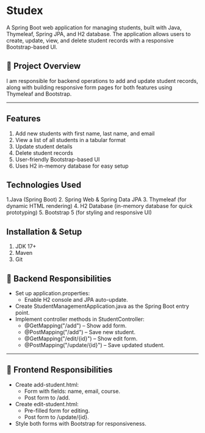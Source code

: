 # Studex
A Spring Boot web application for managing students, built with Java, Thymeleaf, Spring JPA, and H2 database. The application allows users to create, update, view, and delete student records with a responsive Bootstrap-based UI.

## 📌 Project Overview
I am responsible for backend operations to add and update student records, along with building responsive form pages for both features using Thymeleaf and Bootstrap.

---
 ## Features
1. Add new students with first name, last name, and email
2. View a list of all students in a tabular format
3. Update student details
4. Delete student records
5. User-friendly Bootstrap-based UI
6. Uses H2 in-memory database for easy setup
   
## Technologies Used
1.Java (Spring Boot)
2. Spring Web & Spring Data JPA
3. Thymeleaf (for dynamic HTML rendering)
4. H2 Database (in-memory database for quick prototyping)
5. Bootstrap 5 (for styling and responsive UI)

## Installation & Setup

1. JDK 17+
2. Maven
3. Git

## 🔧 Backend Responsibilities

- Set up application.properties:
  - Enable H2 console and JPA auto-update.
- Create StudentManagementApplication.java as the Spring Boot entry point.
- Implement controller methods in StudentController:
  - @GetMapping("/add") – Show add form.
  - @PostMapping("/add") – Save new student.
  - @GetMapping("/edit/{id}") – Show edit form.
  - @PostMapping("/update/{id}") – Save updated student.

---

## 🎨 Frontend Responsibilities

- Create add-student.html:
  - Form with fields: name, email, course.
  - Post form to /add.
- Create edit-student.html:
  - Pre-filled form for editing.
  - Post form to /update/{id}.
- Style both forms with Bootstrap for responsiveness.

